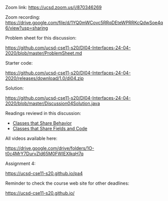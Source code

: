 Zoom link: https://ucsd.zoom.us/j/870346269

Zoom recording: https://drive.google.com/file/d/1YQ0mWCovc5RRqDEteWPRRKcQdwSoe4q6/view?usp=sharing

Problem sheet for this discussion:

https://github.com/ucsd-cse11-s20/DI04-Interfaces-24-04-2020/blob/master/ProblemSheet.md

Starter code:

https://github.com/ucsd-cse11-s20/DI04-Interfaces-24-04-2020/releases/download/1.0/di04.zip

Solution:

https://github.com/ucsd-cse11-s20/DI04-Interfaces-24-04-2020/blob/master/Discussion04Solution.java

Readings reviewd in this discussion:
- [Classes that Share Behavior](https://cseweb.ucsd.edu/classes/sp17/cse11-a/lecture10.html)
- [Classes that Share Fields and Code](https://cseweb.ucsd.edu/classes/sp17/cse11-a/lecture11.html)

All videos available here:

https://drive.google.com/drive/folders/1O-t0c4MrY7DurvZld65M0FWIEXIkqH7q

Assignment 4:

https://ucsd-cse11-s20.github.io/pa4

Reminder to check the course web site for other deadlines:

https://ucsd-cse11-s20.github.io/
